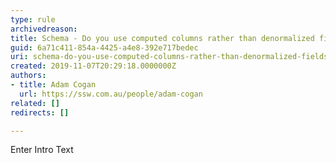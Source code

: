 ```yaml
---
type: rule
archivedreason: 
title: Schema - Do you use computed columns rather than denormalized fields?
guid: 6a71c411-854a-4425-a4e8-392e717bedec
uri: schema-do-you-use-computed-columns-rather-than-denormalized-fields
created: 2019-11-07T20:29:18.0000000Z
authors:
- title: Adam Cogan
  url: https://ssw.com.au/people/adam-cogan
related: []
redirects: []

---
```



Enter Intro Text
<br><excerpt class='endintro'></excerpt><br>



